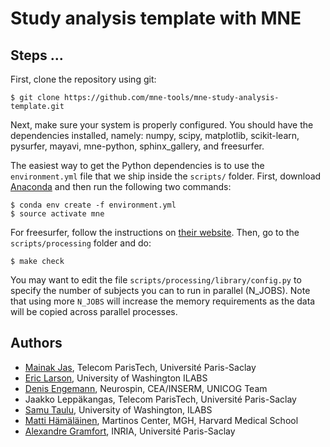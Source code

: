 Study analysis template with MNE
================================

Steps ...
------------------

First, clone the repository using git:

	$ git clone https://github.com/mne-tools/mne-study-analysis-template.git

Next, make sure your system is properly configured. You should have the dependencies installed,
namely: numpy, scipy, matplotlib, scikit-learn, pysurfer, mayavi, mne-python, sphinx_gallery,
and freesurfer.

The easiest way to get the Python dependencies is to use the `environment.yml` file that we ship
inside the `scripts/` folder. First, download [Anaconda](https://anaconda.org/) and then run the following two commands:

	$ conda env create -f environment.yml
	$ source activate mne

For freesurfer, follow the instructions on [their website](https://surfer.nmr.mgh.harvard.edu/). Then, go to the `scripts/processing` folder and do:

	$ make check

You may want to edit the file `scripts/processing/library/config.py` 
to specify the number of subjects you can to run in parallel (N_JOBS). Note that
using more `N_JOBS` will increase the memory requirements as the data will be
copied across parallel processes.

Authors
-------

- [Mainak Jas](http://perso.telecom-paristech.fr/~mjas/), Telecom ParisTech, Université Paris-Saclay
- [Eric Larson](http://larsoner.com), University of Washington ILABS
- [Denis Engemann](http://denis-engemann.de), Neurospin, CEA/INSERM, UNICOG Team
- Jaakko Leppäkangas, Telecom ParisTech, Université Paris-Saclay
- [Samu Taulu](http://ilabs.washington.edu/institute-faculty/bio/i-labs-samu-taulu-dsc), University of Washington, ILABS
- [Matti Hämäläinen](https://www.martinos.org/user/5923), Martinos Center, MGH, Harvard Medical School
- [Alexandre Gramfort](http://alexandre.gramfort.net), INRIA, Université Paris-Saclay

